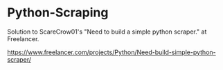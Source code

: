 # Python-Scraping

Solution to ScareCrow01's "Need to build a simple python scraper." at Freelancer.

https://www.freelancer.com/projects/Python/Need-build-simple-python-scraper/





